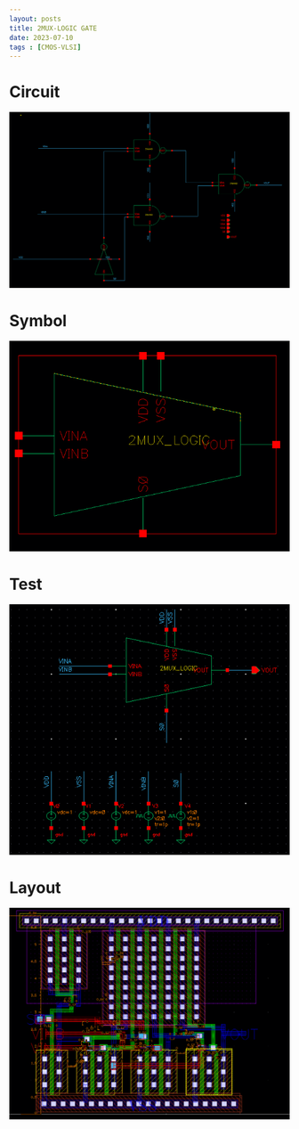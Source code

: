 ```yaml
---
layout: posts
title: 2MUX-LOGIC GATE
date: 2023-07-10
tags : [CMOS-VLSI]
---
```


# Circuit

![2MUX-LOGIC-SCH](/assets/img/CMOS-VLSI/2MUX-LOGIC/2MUX-LOGIC-SCH.png)

# Symbol

![2MUX-LOGIC-SYM](/assets/img/CMOS-VLSI/2MUX-LOGIC/2MUX-LOGIC-SYM.png)

# Test
![2MUX-LOGIC-TEST](/assets/img/CMOS-VLSI/2MUX-LOGIC/2MUX-LOGIC-TEST.png)

# Layout

![2MUX-LOGIC-LAY](/assets/img/CMOS-VLSI/2MUX-LOGIC/2MUX-LOGIC-LAY.png)